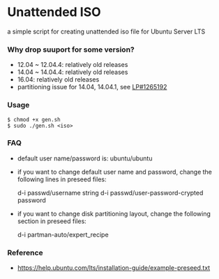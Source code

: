 # Unattended ISO

a simple script for creating unattended iso file for Ubuntu Server LTS


### Why drop suuport for some version?

* 12.04 ~ 12.04.4: relatively old releases
* 14.04 ~ 14.04.4: relatively old releases
* 16.04: relatively old releases
* partitioning issue for 14.04, 14.04.1, see [LP#1265192](https://bugs.launchpad.net/bugs/1265192)


### Usage

    $ chmod +x gen.sh
    $ sudo ./gen.sh <iso>


### FAQ

* default user name/password is: ubuntu/ubuntu

* if you want to change default user name and password, change the following lines in preseed files:

    d-i passwd/username string <plaintext-username>
    d-i passwd/user-password-crypted password <encrypted-password>

* if you want to change disk partitioning layout, change the following section in preseed files:

    d-i partman-auto/expert_recipe <recipe>


### Reference

* https://help.ubuntu.com/lts/installation-guide/example-preseed.txt
